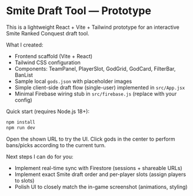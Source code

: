 # Smite Draft Tool — Prototype

This is a lightweight React + Vite + Tailwind prototype for an interactive Smite Ranked Conquest draft tool.

What I created:
- Frontend scaffold (Vite + React)
- Tailwind CSS configuration
- Components: TeamPanel, PlayerSlot, GodGrid, GodCard, FilterBar, BanList
- Sample local `gods.json` with placeholder images
- Simple client-side draft flow (single-user) implemented in `src/App.jsx`
- Minimal Firebase wiring stub in `src/firebase.js` (replace with your config)

Quick start (requires Node.js 18+):

```bash
npm install
npm run dev
```

Open the shown URL to try the UI. Click gods in the center to perform bans/picks according to the current turn.

Next steps I can do for you:
- Implement real-time sync with Firestore (sessions + shareable URLs)
- Implement exact Smite draft order and per-player slots (assign players to slots)
- Polish UI to closely match the in-game screenshot (animations, styling)

